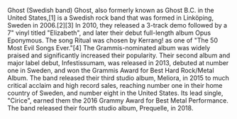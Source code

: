 Ghost (Swedish band) 
Ghost, also formerly known as Ghost B.C. in the United States,[1] is a Swedish rock band that was formed in Linköping, Sweden in 2006.[2][3] In 2010, they released a 3-track demo followed by a 7" vinyl titled "Elizabeth", and later their debut full-length album Opus Eponymous. The song Ritual was chosen by Kerrang! as one of "The 50 Most Evil Songs Ever."[4] The Grammis-nominated album was widely praised and significantly increased their popularity. Their second album and major label debut, Infestissumam, was released in 2013, debuted at number one in Sweden, and won the Grammis Award for Best Hard Rock/Metal Album. The band released their third studio album, Meliora, in 2015 to much critical acclaim and high record sales, reaching number one in their home country of Sweden, and number eight in the United States. Its lead single, "Cirice", earned them the 2016 Grammy Award for Best Metal Performance. The band released their fourth studio album, Prequelle, in 2018. 
